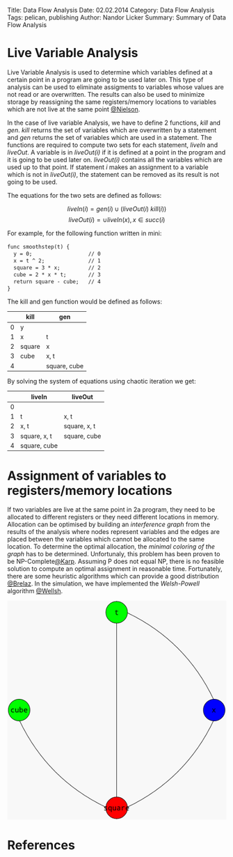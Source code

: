 Title: Data Flow Analysis
Date: 02.02.2014
Category: Data Flow Analysis
Tags: pelican, publishing
Author: Nandor Licker
Summary: Summary of Data Flow Analysis


Live Variable Analysis
======================

Live Variable Analysis is used to determine which variables defined at a certain 
point in a program are going to be used later on. This type of analysis can be 
used to eliminate assigments to variables whose values are not read or are 
overwritten. The results can also be used to minimize storage by reassigning 
the same registers/memory locations to variables which are not live at the 
same point [@Nielson].

In the case of live variable Analysis, we have to define 2 functions, _kill_ and 
_gen_. _kill_ returns the set of variables which are overwritten by a statement 
and _gen_ returns the set of variables which are used in a statement. The
functions are required to compute two sets for each statement, _liveIn_ and 
_liveOut_. A variable is in _liveOut(i)_ if it is defined at a point in the 
program and it is going to be used later on. _liveOut(i)_ contains all the 
variables which are used up to that point. If statement _i_ makes an assignment
to a variable which is not in _liveOut(i)_, the statement can be removed as
its result is not going to be used. 

The equations for the two sets are defined as follows:

$$ liveIn(i) = gen(i)\cup(liveOut(i) \ kill(i)) $$
$$ liveOut(i) = \cup liveIn(x), x \in succ(i) $$

For example, for the following function written in mini:

    func smoothstep(t) {
      y = 0;                  // 0
      x = t ^ 2;              // 1
      square = 3 * x;         // 2
      cube = 2 * x * t;       // 3
      return square - cube;   // 4
    }

The kill and gen function would be defined as follows:

|   | kill    | gen          |
| - | ------- | ------------ |
| 0 | y       |              |
| 1 | x       | t            |
| 2 | square  | x            |
| 3 | cube    | x, t         |
| 4 |         | square, cube |

By solving the system of equations using chaotic iteration we get:

|   | liveIn          | liveOut      |
| - | --------------- | ------------ |
| 0 |                 |              |
| 1 | t               | x, t         |
| 2 | x, t            | square, x, t |
| 3 | square, x, t    | square, cube |
| 4 | square, cube    |              |

Assignment of variables to registers/memory locations
=====================================================

If two variables are live at the same point in 2a program, they need to be 
allocated to different registers or they need different locations in memory. 
Allocation can be optimised by building an *interference graph* from the results
of the analysis where nodes represent variables and the edges are placed between 
the variables which cannot be allocated to the same location. To determine the 
optimal allocation, the *minimal coloring of the graph* has to be  determined. 
Unfortunaly, this problem has been proven to be NP-Complete[@Karp]. Assuming P 
does not equal NP, there is no feasible solution to compute an optimal 
assignment in reasonable time. Fortunately, there are some heuristic algorithms 
which can provide a good distribution [@Brelaz]. In the simulation, we have 
implemented the *Welsh-Powell* algorithm [@Wellsh].

![Interference Graph](../images/igraph.png)

References
==========
[@Nielson]: http://www2.imm.dtu.dk/~hrni/PPA/ppa.html
[@Karp]: http://www.win.tue.nl/~gwoegi/AC/karp-1971.pdf
[@Wellsh]: http://comjnl.oxfordjournals.org/content/10/1/85.abstract
[@Brelaz]: http://dl.acm.org/citation.cfm?id=359101
